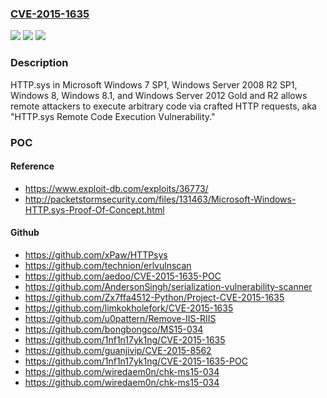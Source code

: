 ### [CVE-2015-1635](https://cve.mitre.org/cgi-bin/cvename.cgi?name=CVE-2015-1635)
![](https://img.shields.io/static/v1?label=Product&message=n%2Fa&color=blue)
![](https://img.shields.io/static/v1?label=Version&message=n%2Fa&color=blue)
![](https://img.shields.io/static/v1?label=Vulnerability&message=n%2Fa&color=brighgreen)

### Description

HTTP.sys in Microsoft Windows 7 SP1, Windows Server 2008 R2 SP1, Windows 8, Windows 8.1, and Windows Server 2012 Gold and R2 allows remote attackers to execute arbitrary code via crafted HTTP requests, aka "HTTP.sys Remote Code Execution Vulnerability."

### POC

#### Reference
- https://www.exploit-db.com/exploits/36773/
- http://packetstormsecurity.com/files/131463/Microsoft-Windows-HTTP.sys-Proof-Of-Concept.html

#### Github
- https://github.com/xPaw/HTTPsys
- https://github.com/technion/erlvulnscan
- https://github.com/aedoo/CVE-2015-1635-POC
- https://github.com/AndersonSingh/serialization-vulnerability-scanner
- https://github.com/Zx7ffa4512-Python/Project-CVE-2015-1635
- https://github.com/limkokholefork/CVE-2015-1635
- https://github.com/u0pattern/Remove-IIS-RIIS
- https://github.com/bongbongco/MS15-034
- https://github.com/1nf1n17yk1ng/CVE-2015-1635
- https://github.com/guanjivip/CVE-2015-8562
- https://github.com/1nf1n17yk1ng/CVE-2015-1635-POC
- https://github.com/wiredaem0n/chk-ms15-034
- https://github.com/wiredaem0n/chk-ms15-034

